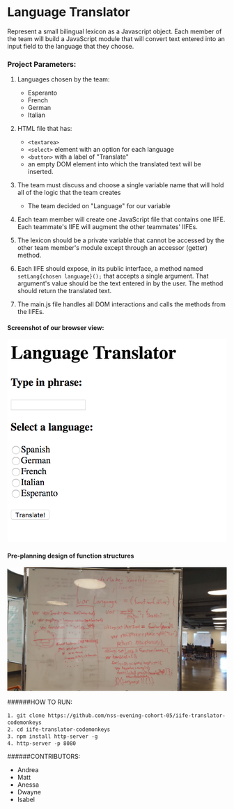 # Language Translator

Represent a small bilingual lexicon as a Javascript object. Each member of the team will build a JavaScript module that will convert text entered into an input field to the language that they choose.

### Project Parameters:

1. Languages chosen by the team:
	- Esperanto
	- French
	- German
	- Italian

1. HTML file that has:
	- `<textarea>`
	- `<select>` element with an option for each language
	- `<button>` with a label of "Translate"
	- an empty DOM element into which the translated text will be inserted.
1. The team must discuss and choose a single variable name that will hold all of the logic that the team creates
	- The team decided on "Language" for our variable
1. Each team member will create one JavaScript file that contains one IIFE. Each teammate's IIFE will augment the other teammates' IIFEs.
1. The lexicon should be a private variable that cannot be accessed by the other team member's module except through an accessor (getter) method.
1. Each IIFE should expose, in its public interface, a method named `setLang{chosen language}();` that accepts a single argument. That argument's value should be the text entered in by the user. The method should return the translated text.
1. The main.js file handles all DOM interactions and calls the methods from the IIFEs.

#### Screenshot of our browser view:
![translator homepage screenshot](https://raw.githubusercontent.com/nss-evening-cohort-05/iife-translator-codemonkeys/master/Screen%20Shot%202017-02-27%20at%206.21.51%20PM.png)

#### Pre-planning design of function structures
![pre-planning discussion](https://raw.githubusercontent.com/nss-evening-cohort-05/iife-translator-codemonkeys/master/iifewhiteboard.jpg)

######HOW TO RUN:
```
1. git clone https://github.com/nss-evening-cohort-05/iife-translator-codemonkeys
2. cd iife-translator-codemonkeys
3. npm install http-server -g
4. http-server -p 8080
```
######CONTRIBUTORS:
- Andrea
- Matt
- Anessa
- Dwayne
- Isabel



